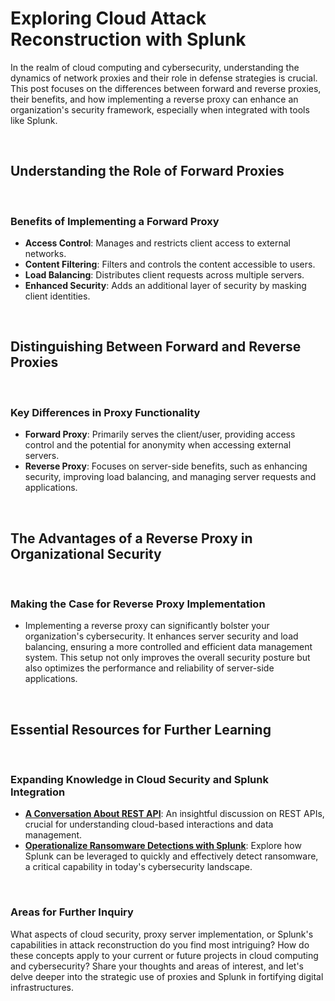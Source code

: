 # Exploring Cloud Attack Reconstruction with Splunk

In the realm of cloud computing and cybersecurity, understanding the dynamics of network proxies and their role in defense strategies is crucial. This post focuses on the differences between forward and reverse proxies, their benefits, and how implementing a reverse proxy can enhance an organization's security framework, especially when integrated with tools like Splunk.

<br>

## Understanding the Role of Forward Proxies

<br>

### Benefits of Implementing a Forward Proxy

- **Access Control**: Manages and restricts client access to external networks.
- **Content Filtering**: Filters and controls the content accessible to users.
- **Load Balancing**: Distributes client requests across multiple servers.
- **Enhanced Security**: Adds an additional layer of security by masking client identities.

<br>

## Distinguishing Between Forward and Reverse Proxies

<br>

### Key Differences in Proxy Functionality

- **Forward Proxy**: Primarily serves the client/user, providing access control and the potential for anonymity when accessing external servers.
- **Reverse Proxy**: Focuses on server-side benefits, such as enhancing security, improving load balancing, and managing server requests and applications.

<br>

## The Advantages of a Reverse Proxy in Organizational Security

<br>

### Making the Case for Reverse Proxy Implementation

- Implementing a reverse proxy can significantly bolster your organization's cybersecurity. It enhances server security and load balancing, ensuring a more controlled and efficient data management system. This setup not only improves the overall security posture but also optimizes the performance and reliability of server-side applications.

<br>

## Essential Resources for Further Learning

<br>

### Expanding Knowledge in Cloud Security and Splunk Integration

- **[A Conversation About REST API](https://gist.github.com/brookr/5977550)**: An insightful discussion on REST APIs, crucial for understanding cloud-based interactions and data management.
- **[Operationalize Ransomware Detections with Splunk](https://www.splunk.com/en_us/blog/industries/operationalize-ransomware-detections-quickly-and-easily-with-splunk.html)**: Explore how Splunk can be leveraged to quickly and effectively detect ransomware, a critical capability in today's cybersecurity landscape.

<br>

### Areas for Further Inquiry

What aspects of cloud security, proxy server implementation, or Splunk's capabilities in attack reconstruction do you find most intriguing? How do these concepts apply to your current or future projects in cloud computing and cybersecurity? Share your thoughts and areas of interest, and let's delve deeper into the strategic use of proxies and Splunk in fortifying digital infrastructures.

